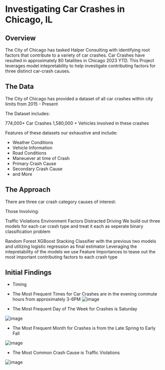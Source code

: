# Investigating Car Crashes in Chicago, IL

## Overview
The City of Chicago has tasked Halper Consulting with identifying root factors that contribute to a variety of car crashes. Car Crashes have resulted in approximately 80 fatalities in Chicago 2023 YTD. This Project leverages model intepretability to help investigate contributing factors for three distinct car-crash causes.

## The Data
The City of Chicago has provided a dataset of all car crashes within city limits from 2015 - Present 

The Dataset includes:

774,000+ Car Crashes
1,580,000 + Vehicles involved in these crashes

Features of these datasets our exhaustive and include: 
- Weather Conditions
- Vehicle Information
- Road Conditions
- Maneuever at time of Crash
- Primary Crash Cause
- Secondary Crash Cause
- and More

## The Approach

There are three car crash category causes of interest: 

Those Involving:

Traffic Violations
Environment Factors
Distracted Driving
We build out three models for each car crash type and treat it each as seperate binary classification problem

Random Forest
XGBoost
Stacking Classifier with the previous two models and utilizing logistic regression as final estimator
Leveraging the intepretability of the models we use Feature Importances to tease out the most important contributing factors to each crash type

## Initial Findings

- Timing
- The Most Frequent Times for Car Crashes are in the evening commute hours from approximately 3-6PM
![image](https://github.com/JackHalper/Phase-4-Project/assets/137962760/80745c52-30bd-45f0-982f-f511a7c6dda6)


- The Most Frequent Day of The Week for Crashes is Saturday

 ![image](https://github.com/JackHalper/Phase-4-Project/assets/137962760/30b39d6f-9974-46e6-8f90-dc16311833be)

- The Most Frequent Month for Crashes is from the Late Spring to Early Fall

 ![image](https://github.com/JackHalper/Phase-4-Project/assets/137962760/8ed34b85-e6a0-47a4-97e6-9f01a1ac9da2)
 

- The Most Common Crash Cause is Traffic Violations

![image](https://github.com/JackHalper/Phase-4-Project/assets/137962760/6090db12-97cc-46ca-b629-7f76db26eacb)





